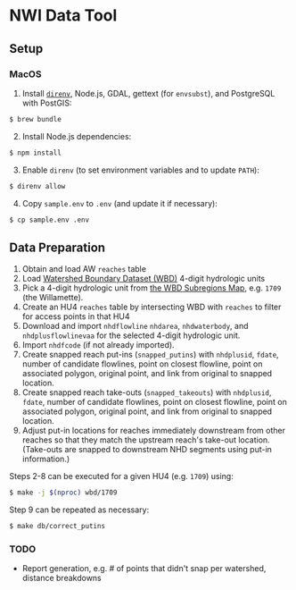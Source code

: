 # NWI Data Tool

## Setup

### MacOS

1. Install [`direnv`](https://direnv.net/), Node.js, GDAL, gettext (for
`envsubst`), and PostgreSQL with PostGIS:

```bash
$ brew bundle
```

2. Install Node.js dependencies:

```bash
$ npm install
```

3. Enable `direnv` (to set environment variables and to update `PATH`):

```bash
$ direnv allow
```

4. Copy `sample.env` to `.env` (and update it if necessary):

```bash
$ cp sample.env .env
```

## Data Preparation

1. Obtain and load AW `reaches` table
2. Load [Watershed Boundary Dataset
   (WBD)](https://www.usgs.gov/core-science-systems/ngp/national-hydrography/watershed-boundary-dataset)
   4-digit hydrologic units
3. Pick a 4-digit hydrologic unit from [the WBD Subregions Map](https://www.usgs.gov/media/images/watershed-boundary-dataset-subregions-map), e.g. `1709` (the Willamette).
4. Create an HU4 `reaches` table by intersecting WBD with `reaches` to filter
   for access points in that HU4
5. Download and import `nhdflowline` `nhdarea`, `nhdwaterbody`, and
   `nhdplusflowlinevaa` for the selected 4-digit hydrologic unit.
6. Import `nhdfcode` (if not already imported).
7. Create snapped reach put-ins (`snapped_putins`) with `nhdplusid`, `fdate`,
   number of candidate flowlines, point on closest flowline, point on
   associated polygon, original point, and link from original to snapped
   location.
8. Create snapped reach take-outs (`snapped_takeouts`) with `nhdplusid`,
   `fdate`, number of candidate flowlines, point on closest flowline, point
   on associated polygon, original point, and link from original to snapped
   location.
9. Adjust put-in locations for reaches immediately downstream from other
   reaches so that they match the upstream reach's take-out location.
   (Take-outs are snapped to downstream NHD segments using put-in
   information.)

Steps 2-8 can be executed for a given HU4 (e.g. `1709`) using:

```bash
$ make -j $(nproc) wbd/1709
```

Step 9 can be repeated as necessary:

```bash
$ make db/correct_putins
```

### TODO

* Report generation, e.g. # of points that didn't snap per watershed, distance
  breakdowns